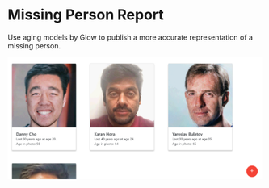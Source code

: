 # Missing Person Report

Use aging models by Glow to publish a more accurate representation of a missing person.

![Demo Image](/demo.png)
